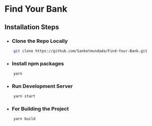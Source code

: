 # Find Your Bank

## Installation Steps

- ### Clone the Repo Locally

```sh
    git clone https://github.com/Sanketmundada/Find-Your-Bank.git
```

- ### Install npm packages

```sh
    yarn
```

- ### Run Development Server

```sh
    yarn start
```

- ### For Building the Project

```sh
    yarn build
```
